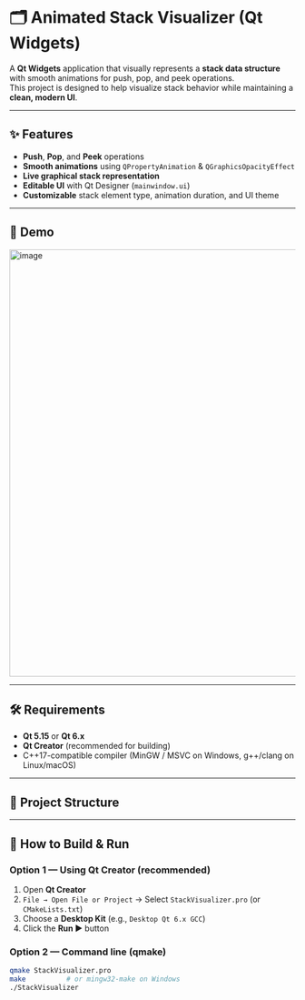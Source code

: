 # 🗂️ Animated Stack Visualizer (Qt Widgets)

A **Qt Widgets** application that visually represents a **stack data structure** with smooth animations for push, pop, and peek operations.  
This project is designed to help visualize stack behavior while maintaining a **clean, modern UI**.

---

## ✨ Features

- **Push**, **Pop**, and **Peek** operations  
- **Smooth animations** using `QPropertyAnimation` & `QGraphicsOpacityEffect`  
- **Live graphical stack representation**  
- **Editable UI** with Qt Designer (`mainwindow.ui`)  
- **Customizable** stack element type, animation duration, and UI theme

---

## 📸 Demo
<img width="1011" height="751" alt="image" src="https://github.com/user-attachments/assets/317efdb3-3c6b-4651-a793-c13a17687822" />

---

## 🛠️ Requirements

- **Qt 5.15** or **Qt 6.x**
- **Qt Creator** (recommended for building)
- C++17-compatible compiler (MinGW / MSVC on Windows, g++/clang on Linux/macOS)

---

## 📂 Project Structure

---

## 🚀 How to Build & Run

### Option 1 — Using Qt Creator (recommended)
1. Open **Qt Creator**
2. `File → Open File or Project` → Select `StackVisualizer.pro` (or `CMakeLists.txt`)
3. Choose a **Desktop Kit** (e.g., `Desktop Qt 6.x GCC`)
4. Click the **Run ▶** button

### Option 2 — Command line (qmake)
```bash
qmake StackVisualizer.pro
make          # or mingw32-make on Windows
./StackVisualizer

